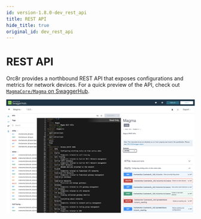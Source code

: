 ```yaml
---
id: version-1.8.0-dev_rest_api
title: REST API
hide_title: true
original_id: dev_rest_api
---
```


# REST API

Orc8r provides a northbound REST API that exposes configurations and metrics for network devices. For a quick preview of the API, check out [`MagmaCore/Magma` on SwaggerHub](https://app.swaggerhub.com/apis/MagmaCore/Magma/1.0.0).

![SwaggerHub REST API Page](../../../../readmes/assets/orc8r/swaggerhub-rest-api.png)
